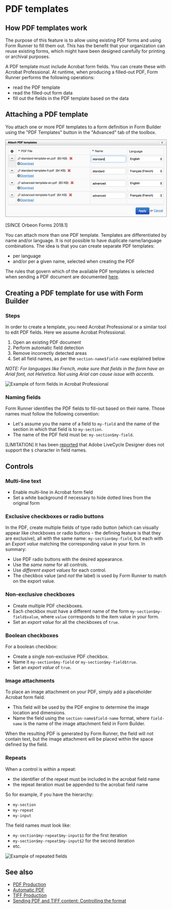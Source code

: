 # PDF templates

## How PDF templates work

The purpose of this feature is to allow using existing PDF forms and using Form Runner to fill them out. This has the benefit that your organization can reuse existing forms, which might have been designed carefully for printing or archival purposes.

A PDF template must include Acrobat form fields. You can create these with Acrobat Professional. At runtime, when producing a filled-out PDF, Form Runner performs the following operations:

- read the PDF template
- read the filled-out form data
- fill out the fields in the PDF template based on the data

## Attaching a PDF template

You attach one or more PDF templates to a form definition in Form Builder using the "PDF Templates" button in the "Advanced" tab of the toolbox.

![Attach PDF templates dialog](images/pdf-templates-dialog.png)

[SINCE Orbeon Forms 2018.1]

You can attach more than one PDF template. Templates are differentiated by name and/or language. It is not possible to have duplicate name/language combinations. The idea is that you can create separate PDF templates:

- per language
- and/or per a given name, selected when creating the PDF

The rules that govern which of the available PDF templates is selected when sending a PDF document are documented [here](../form-runner/advanced/buttons-and-processes/actions-form-runner-send.md).

## Creating a PDF template for use with Form Builder

### Steps

In order to create a template, you need Acrobat Professional or a similar tool to edit PDF fields. Here we assume Acrobat Professional.

1. Open an existing PDF document
2. Perform automatic field detection
3. Remove incorrectly detected areas
4. Set all field names, as per the `section-name$field-name` explained below

*NOTE: For languages like French, make sure that fields in the form have an Arial font, not Helvetica. Not using Arial can cause issue with accents.*

![Example of form fields in Acrobat Professional](images/pdf-template.png)

### Naming fields

Form Runner identifies the PDF fields to fill-out based on their name. Those names must follow the following convention:

- Let's assume you the name of a field to `my-field` and the name of the section in which that field is to `my-section`.
- The name of the PDF field must be: `my-section$my-field`.

[LIMITATION] It has been [reported](http://discuss.orbeon.com/Creating-a-PDF-template-for-use-with-Form-Builder-td931856.html) that Adobe LiveCycle Designer does not support the `$` character in field names.

## Controls

### Multi-line text

- Enable multi-line in Acrobat form field
- Set a white background if necessary to hide dotted lines from the original form

### Exclusive checkboxes or radio buttons

In the PDF, create multiple fields of type radio button (which can visually appear like checkboxes or radio buttons - the defining feature is that they are exclusive), all with the same name: `my-section$my-field`, but each with an _Export value_ matching the corresponding value in your form. In summary:

- Use PDF radio buttons with the desired appearance.
- Use the *same name* for all controls.
- Use *different export values* for each control.
- The checkbox value (and *not* the label) is used by Form Runner to match on the export value.

### Non-exclusive checkboxes

- Create multiple PDF checkboxes.
- Each checkbox must have a different name of the form `my-section$my-field$value`, where `value` corresponds to the item value in your form.
- Set an *export value* for all the checkboxes of `true`.

### Boolean checkboxes

For a boolean checkbox:

- Create a single non-exclusive PDF checkbox.
- Name it `my-section$my-field` or `my-section$my-field$true`.
- Set an *export value* of `true`.

### Image attachments

To place an image attachment on your PDF, simply add a placeholder Acrobat form field.

- This field will be used by the PDF engine to determine the image location and dimensions.
- Name the field using the `section-name$field-name` format, where `field-name` is the name of the image attachment field in Form Builder.

When the resulting PDF is generated by Form Runner, the field will not contain text, but the image attachment will be placed within the space defined by the field.

### Repeats

When a control is within a repeat:

- the identifier of the repeat must be included in the acrobat field name
- the repeat iteration must be appended to the acrobat field name

So for example, if you have the hierarchy:

- `my-section`
- `my-repeat`
- `my-input`

The field names must look like:

- `my-section$my-repeat$my-input$1` for the first iteration
- `my-section$my-repeat$my-input$2` for the second iteration
- etc.

![Example of repeated fields](images/pdf-template-repeat.png)

## See also

- [PDF Production](pdf-production.md)
- [Automatic PDF](pdf-automatic.md)
- [TIFF Production](../form-runner/feature/tiff-production.md)
- [Sending PDF and TIFF content: Controlling the format](../form-runner/advanced/buttons-and-processes/actions-form-runner-send.md)
